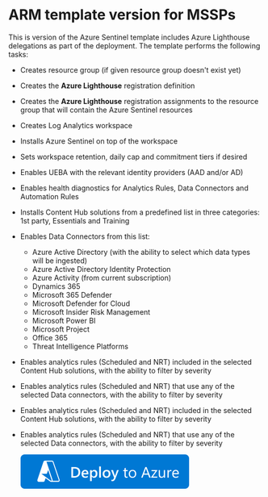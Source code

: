 # ARM template version for MSSPs

This is version of the Azure Sentinel template includes Azure Lighthouse delegations as part of the deployment. The template performs the following tasks:

- Creates resource group (if given resource group doesn't exist yet)
- Creates the **Azure Lighthouse** registration definition
- Creates the **Azure Lighthouse** registration assignments to the resource group that will contain the Azure Sentinel resources
- Creates Log Analytics workspace
- Installs Azure Sentinel on top of the workspace 
- Sets workspace retention, daily cap and commitment tiers if desired
- Enables UEBA with the relevant identity providers (AAD and/or AD)
- Enables health diagnostics for Analytics Rules, Data Connectors and Automation Rules
- Installs Content Hub solutions from a predefined list in three categories: 1st party, Essentials and Training
- Enables Data Connectors from this list:
    + Azure Active Directory (with the ability to select which data types will be ingested)
    + Azure Active Directory Identity Protection
    + Azure Activity (from current subscription)
    + Dynamics 365
    + Microsoft 365 Defender
    + Microsoft Defender for Cloud
    + Microsoft Insider Risk Management
    + Microsoft Power BI
    + Microsoft Project
    + Office 365
    + Threat Intelligence Platforms
- Enables analytics rules (Scheduled and NRT) included in the selected Content Hub solutions, with the ability to filter by severity
- Enables analytics rules (Scheduled and NRT) that use any of the selected Data connectors, with the ability to filter by severity
- Enables analytics rules (Scheduled and NRT) included in the selected Content Hub solutions, with the ability to filter by severity
- Enables analytics rules (Scheduled and NRT) that use any of the selected Data connectors, with the ability to filter by severity 

    [![Deploy To Azure](https://raw.githubusercontent.com/Azure/azure-quickstart-templates/master/1-CONTRIBUTION-GUIDE/images/deploytoazure.svg?sanitize=true)](https://portal.azure.com/#create/Microsoft.Template/uri/https%3A%2F%2Fraw.githubusercontent.com%2FPatriotConsultingTech%2Fmxdr-lighthouse%2Fdevelop%2Fazure-sentinel%2FMSSPVersion%2Fmsspdeploy.json%3F/createUIDefinitionUri/https%3A%2F%2Fraw.githubusercontent.com%2FPatriotConsultingTech%2Fmxdr-lighthouse%2Fdevelop%2Fazure-sentinel%2FMSSPVersion%2FcreateUiDefinition.json)
